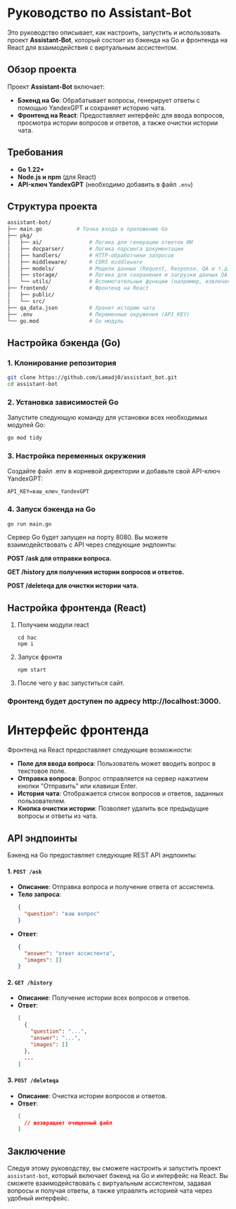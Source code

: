 # Руководство по Assistant-Bot

Это руководство описывает, как настроить, запустить и использовать проект **Assistant-Bot**, который состоит из бэкенда на Go и фронтенда на React для взаимодействия с виртуальным ассистентом.

## Обзор проекта

Проект **Assistant-Bot** включает:

- **Бэкенд на Go**: Обрабатывает вопросы, генерирует ответы с помощью YandexGPT и сохраняет историю чата.
- **Фронтенд на React**: Предоставляет интерфейс для ввода вопросов, просмотра истории вопросов и ответов, а также очистки истории чата.

## Требования

- **Go 1.22+**
- **Node.js и npm** (для React)
- **API-ключ YandexGPT** (необходимо добавить в файл `.env`)

## Структура проекта

```bash
assistant-bot/
├── main.go           # Точка входа в приложение Go
├── pkg/
│   ├── ai/               # Логика для генерации ответов ИИ
│   ├── docparser/        # Логика парсинга документации
│   ├── handlers/         # HTTP-обработчики запросов
│   ├── middleware/       # CORS middleware
│   ├── models/           # Модели данных (Request, Response, QA и т.д.)
│   ├── storage/          # Логика для сохранения и загрузки данных QA
│   └── utils/            # Вспомогательные функции (например, извлечение ключевых слов)
├── frontend/             # Фронтенд на React
│   ├── public/
│   └── src/
├── qa_data.json          # Хранит историю чата
├── .env                  # Переменные окружения (API_KEY)
└── go.mod                # Go модуль
```

## Настройка бэкенда (Go)

### 1. Клонирование репозитория

```bash
git clone https://github.com/Lamadj0/assistant_bot.git
cd assistant-bot
```
### 2. Установка зависимостей Go
Запустите следующую команду для установки всех необходимых модулей Go:

```bash
go mod tidy
```
### 3. Настройка переменных окружения
Создайте файл .env в корневой директории и добавьте свой API-ключ YandexGPT:
```
API_KEY=ваш_ключ_YandexGPT
```
### 4. Запуск бэкенда на Go
```bash
go run main.go
```
Сервер Go будет запущен на порту 8080. Вы можете взаимодействовать с API через следующие эндпоинты:

**POST /ask для отправки вопроса.**

**GET /history для получения истории вопросов и ответов.**

**POST /deleteqa для очистки истории чата.**

## Настройка фронтенда (React)
1. Получаем модули react
    ```bach
    cd hac 
    npm i
    ```
2. Запуск фронта
    ```bach
    npm start
    ```
3. После чего у вас запуститься сайт.

### Фронтенд будет доступен по адресу http://localhost:3000.

# Интерфейс фронтенда

Фронтенд на React предоставляет следующие возможности:

- **Поле для ввода вопроса**: Пользователь может вводить вопрос в текстовое поле.
- **Отправка вопроса**: Вопрос отправляется на сервер нажатием кнопки "Отправить" или клавиши Enter.
- **История чата**: Отображается список вопросов и ответов, заданных пользователем.
- **Кнопка очистки истории**: Позволяет удалить все предыдущие вопросы и ответы из чата.

## API эндпоинты

Бэкенд на Go предоставляет следующие REST API эндпоинты:

#### 1. `POST /ask`
- **Описание**: Отправка вопроса и получение ответа от ассистента.
- **Тело запроса**:
    ```json
    {
      "question": "ваш вопрос"
    }
    ```
- **Ответ**:
    ```json
    {
      "answer": "ответ ассистента",
      "images": []
    }
    ```

#### 2. `GET /history`
- **Описание**: Получение истории всех вопросов и ответов.
- **Ответ**:
    ```json
    [
      {
        "question": "...",
        "answer": "...",
        "images": []
      },
      ...
    ]
    ```

#### 3. `POST /deleteqa`
- **Описание**: Очистка истории вопросов и ответов.
- **Ответ**:
    ```json
    [
      // возвращает очищенный файл
    ]
    ```

## Заключение

Следуя этому руководству, вы сможете настроить и запустить проект `assistant-bot`, который включает бэкенд на Go и интерфейс на React. Вы сможете взаимодействовать с виртуальным ассистентом, задавая вопросы и получая ответы, а также управлять историей чата через удобный интерфейс.
